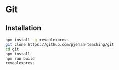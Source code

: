 # Git

## Installation

```bash
npm install -g revealexpress
git clone https://github.com/pjehan-teaching/git
cd git
npm install
npm run build
revealexpress
```
